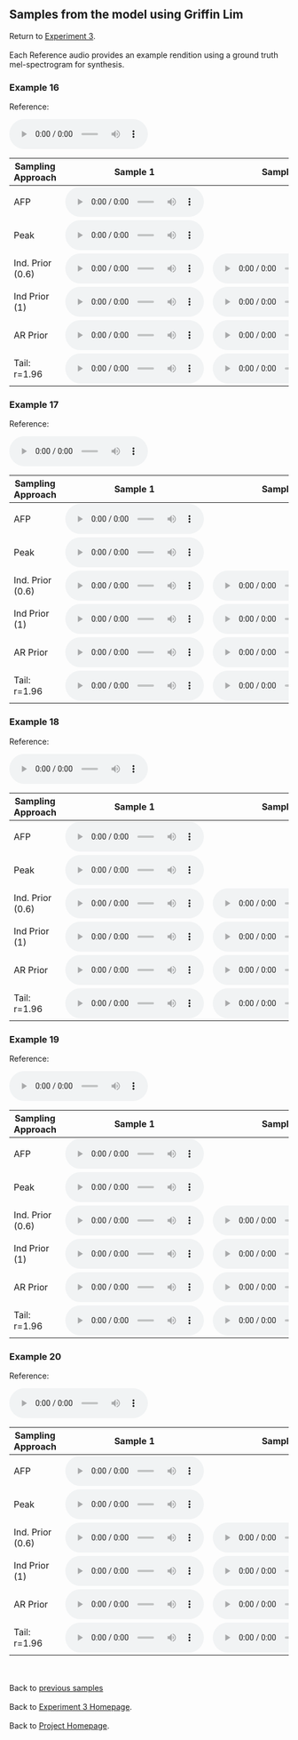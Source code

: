 <!-- exp 1a -->

## Samples from the model using Griffin Lim

Return to [Experiment 3](https://ljlj9.github.io/mscproject/experiment_3_test.html).
<br><br>
Each Reference audio provides an example rendition using a ground truth mel-spectrogram for synthesis.

### Example 16

Reference:        
<p><audio src="Exp3Test/Example16/reference.wav" controls style="width: 250px;"></audio></p>

| Sampling Approach | Sample 1 | Sample 2 | Sample 3 | Sample 4 | Sample 5 |
| --- | --- | --- | --- | --- | --- |
| AFP | <audio src="afp_web_samples/Example16.wav" controls style="width: 250px;"></audio> | | | | |
| Peak  | <audio src="Exp3Test/Example16/peak/sample_1.wav" controls style="width: 250px;"></audio> | | | | |
| Ind. Prior (0.6) | <audio src="Exp3Test/Example16/scaled06/sample_1.wav" controls style="width: 250px;"></audio> | <audio src="Exp3Test/Example16/scaled06/sample_2.wav" controls style="width: 250px;"></audio> | <audio src="Exp3Test/Example16/scaled06/sample_3.wav" controls style="width: 250px;"></audio> | <audio src="Exp3Test/Example16/scaled06/sample_4.wav" controls style="width: 250px;"></audio> | <audio src="Exp3Test/Example16/scaled06/sample_5.wav" controls style="width: 250px;"></audio> |
| Ind Prior (1) | <audio src="Exp3Test/Example16/prior/sample_1.wav" controls style="width: 250px;"></audio> | <audio src="Exp3Test/Example16/prior/sample_2.wav" controls style="width: 250px;"></audio> | <audio src="Exp3Test/Example16/prior/sample_3.wav" controls style="width: 250px;"></audio> | <audio src="Exp3Test/Example16/prior/sample_4.wav" controls style="width: 250px;"></audio> | <audio src="Exp3Test/Example16/prior/sample_5.wav" controls style="width: 250px;"></audio> |
| AR Prior | <audio src="Exp3Test/Example16/ar_prior/sample_1.wav" controls style="width: 250px;"></audio> | <audio src="Exp3Test/Example16/ar_prior/sample_2.wav" controls style="width: 250px;"></audio> | <audio src="Exp3Test/Example16/ar_prior/sample_3.wav" controls style="width: 250px;"></audio> | <audio src="Exp3Test/Example16/ar_prior/sample_4.wav" controls style="width: 250px;"></audio> | <audio src="Exp3Test/Example16/ar_prior/sample_5.wav" controls style="width: 250px;"></audio> |
| Tail: r=1.96 | <audio src="Exp3Test/Example16/tail2/sample_1.wav" controls style="width: 250px;"></audio> | <audio src="Exp3Test/Example16/tail2/sample_2.wav" controls style="width: 250px;"></audio> | <audio src="Exp3Test/Example16/tail2/sample_3.wav" controls style="width: 250px;"></audio> | <audio src="Exp3Test/Example16/tail2/sample_4.wav" controls style="width: 250px;"></audio> | <audio src="Exp3Test/Example16/tail2/sample_5.wav" controls style="width: 250px;"></audio> |

### Example 17

Reference:          
<p><audio src="Exp3Test/Example17/reference.wav" controls style="width: 250px;"></audio></p>

| Sampling Approach | Sample 1 | Sample 2 | Sample 3 | Sample 4 | Sample 5 |
| --- | --- | --- | --- | --- | --- |
| AFP | <audio src="afp_web_samples/Example17.wav" controls style="width: 250px;"></audio> | | | | |
| Peak  | <audio src="Exp3Test/Example17/peak/sample_1.wav" controls style="width: 250px;"></audio> | | | | |
| Ind. Prior (0.6) | <audio src="Exp3Test/Example17/scaled06/sample_1.wav" controls style="width: 250px;"></audio> | <audio src="Exp3Test/Example17/scaled06/sample_2.wav" controls style="width: 250px;"></audio> | <audio src="Exp3Test/Example17/scaled06/sample_3.wav" controls style="width: 250px;"></audio> | <audio src="Exp3Test/Example17/scaled06/sample_4.wav" controls style="width: 250px;"></audio> | <audio src="Exp3Test/Example17/scaled06/sample_5.wav" controls style="width: 250px;"></audio> |
| Ind Prior (1) | <audio src="Exp3Test/Example17/prior/sample_1.wav" controls style="width: 250px;"></audio> | <audio src="Exp3Test/Example17/prior/sample_2.wav" controls style="width: 250px;"></audio> | <audio src="Exp3Test/Example17/prior/sample_3.wav" controls style="width: 250px;"></audio> | <audio src="Exp3Test/Example17/prior/sample_4.wav" controls style="width: 250px;"></audio> | <audio src="Exp3Test/Example17/prior/sample_5.wav" controls style="width: 250px;"></audio> |
| AR Prior | <audio src="Exp3Test/Example17/ar_prior/sample_1.wav" controls style="width: 250px;"></audio> | <audio src="Exp3Test/Example17/ar_prior/sample_2.wav" controls style="width: 250px;"></audio> | <audio src="Exp3Test/Example17/ar_prior/sample_3.wav" controls style="width: 250px;"></audio> | <audio src="Exp3Test/Example17/ar_prior/sample_4.wav" controls style="width: 250px;"></audio> | <audio src="Exp3Test/Example17/ar_prior/sample_5.wav" controls style="width: 250px;"></audio> |
| Tail: r=1.96 | <audio src="Exp3Test/Example17/tail2/sample_1.wav" controls style="width: 250px;"></audio> | <audio src="Exp3Test/Example17/tail2/sample_2.wav" controls style="width: 250px;"></audio> | <audio src="Exp3Test/Example17/tail2/sample_3.wav" controls style="width: 250px;"></audio> | <audio src="Exp3Test/Example17/tail2/sample_4.wav" controls style="width: 250px;"></audio> | <audio src="Exp3Test/Example17/tail2/sample_5.wav" controls style="width: 250px;"></audio> |

### Example 18

Reference:          
<p><audio src="Exp3Test/Example18/reference.wav" controls style="width: 250px;"></audio></p>

| Sampling Approach | Sample 1 | Sample 2 | Sample 3 | Sample 4 | Sample 5 |
| --- | --- | --- | --- | --- | --- |
| AFP | <audio src="afp_web_samples/Example18.wav" controls style="width: 250px;"></audio> | | | | |
| Peak  | <audio src="Exp3Test/Example18/peak/sample_1.wav" controls style="width: 250px;"></audio> | | | | |
| Ind. Prior (0.6) | <audio src="Exp3Test/Example18/scaled06/sample_1.wav" controls style="width: 250px;"></audio> | <audio src="Exp3Test/Example18/scaled06/sample_2.wav" controls style="width: 250px;"></audio> | <audio src="Exp3Test/Example18/scaled06/sample_3.wav" controls style="width: 250px;"></audio> | <audio src="Exp3Test/Example18/scaled06/sample_4.wav" controls style="width: 250px;"></audio> | <audio src="Exp3Test/Example18/scaled06/sample_5.wav" controls style="width: 250px;"></audio> |
| Ind Prior (1) | <audio src="Exp3Test/Example18/prior/sample_1.wav" controls style="width: 250px;"></audio> | <audio src="Exp3Test/Example18/prior/sample_2.wav" controls style="width: 250px;"></audio> | <audio src="Exp3Test/Example18/prior/sample_3.wav" controls style="width: 250px;"></audio> | <audio src="Exp3Test/Example18/prior/sample_4.wav" controls style="width: 250px;"></audio> | <audio src="Exp3Test/Example18/prior/sample_5.wav" controls style="width: 250px;"></audio> |
| AR Prior | <audio src="Exp3Test/Example18/ar_prior/sample_1.wav" controls style="width: 250px;"></audio> | <audio src="Exp3Test/Example18/ar_prior/sample_2.wav" controls style="width: 250px;"></audio> | <audio src="Exp3Test/Example18/ar_prior/sample_3.wav" controls style="width: 250px;"></audio> | <audio src="Exp3Test/Example18/ar_prior/sample_4.wav" controls style="width: 250px;"></audio> | <audio src="Exp3Test/Example18/ar_prior/sample_5.wav" controls style="width: 250px;"></audio> |
| Tail: r=1.96 | <audio src="Exp3Test/Example18/tail2/sample_1.wav" controls style="width: 250px;"></audio> | <audio src="Exp3Test/Example18/tail2/sample_2.wav" controls style="width: 250px;"></audio> | <audio src="Exp3Test/Example18/tail2/sample_3.wav" controls style="width: 250px;"></audio> | <audio src="Exp3Test/Example18/tail2/sample_4.wav" controls style="width: 250px;"></audio> | <audio src="Exp3Test/Example18/tail2/sample_5.wav" controls style="width: 250px;"></audio> |

### Example 19

Reference:          
<p><audio src="Exp3Test/Example19/reference.wav" controls style="width: 250px;"></audio></p>

| Sampling Approach | Sample 1 | Sample 2 | Sample 3 | Sample 4 | Sample 5 |
| --- | --- | --- | --- | --- | --- |
| AFP | <audio src="afp_web_samples/Example19.wav" controls style="width: 250px;"></audio> | | | | |
| Peak  | <audio src="Exp3Test/Example19/peak/sample_1.wav" controls style="width: 250px;"></audio> | | | | |
| Ind. Prior (0.6) | <audio src="Exp3Test/Example19/scaled06/sample_1.wav" controls style="width: 250px;"></audio> | <audio src="Exp3Test/Example19/scaled06/sample_2.wav" controls style="width: 250px;"></audio> | <audio src="Exp3Test/Example19/scaled06/sample_3.wav" controls style="width: 250px;"></audio> | <audio src="Exp3Test/Example19/scaled06/sample_4.wav" controls style="width: 250px;"></audio> | <audio src="Exp3Test/Example19/scaled06/sample_5.wav" controls style="width: 250px;"></audio> |
| Ind Prior (1) | <audio src="Exp3Test/Example19/prior/sample_1.wav" controls style="width: 250px;"></audio> | <audio src="Exp3Test/Example19/prior/sample_2.wav" controls style="width: 250px;"></audio> | <audio src="Exp3Test/Example19/prior/sample_3.wav" controls style="width: 250px;"></audio> | <audio src="Exp3Test/Example19/prior/sample_4.wav" controls style="width: 250px;"></audio> | <audio src="Exp3Test/Example19/prior/sample_5.wav" controls style="width: 250px;"></audio> |
| AR Prior | <audio src="Exp3Test/Example19/ar_prior/sample_1.wav" controls style="width: 250px;"></audio> | <audio src="Exp3Test/Example19/ar_prior/sample_2.wav" controls style="width: 250px;"></audio> | <audio src="Exp3Test/Example19/ar_prior/sample_3.wav" controls style="width: 250px;"></audio> | <audio src="Exp3Test/Example19/ar_prior/sample_4.wav" controls style="width: 250px;"></audio> | <audio src="Exp3Test/Example19/ar_prior/sample_5.wav" controls style="width: 250px;"></audio> |
| Tail: r=1.96 | <audio src="Exp3Test/Example19/tail2/sample_1.wav" controls style="width: 250px;"></audio> | <audio src="Exp3Test/Example19/tail2/sample_2.wav" controls style="width: 250px;"></audio> | <audio src="Exp3Test/Example19/tail2/sample_3.wav" controls style="width: 250px;"></audio> | <audio src="Exp3Test/Example19/tail2/sample_4.wav" controls style="width: 250px;"></audio> | <audio src="Exp3Test/Example19/tail2/sample_5.wav" controls style="width: 250px;"></audio> |

### Example 20

Reference:          
<p><audio src="Exp3Test/Example20/reference.wav" controls style="width: 250px;"></audio></p>

| Sampling Approach | Sample 1 | Sample 2 | Sample 3 | Sample 4 | Sample 5 |
| --- | --- | --- | --- | --- | --- |
| AFP | <audio src="afp_web_samples/Example20.wav" controls style="width: 250px;"></audio> | | | | |
| Peak  | <audio src="Exp3Test/Example20/peak/sample_1.wav" controls style="width: 250px;"></audio> | | | | |
| Ind. Prior (0.6) | <audio src="Exp3Test/Example20/scaled06/sample_1.wav" controls style="width: 250px;"></audio> | <audio src="Exp3Test/Example20/scaled06/sample_2.wav" controls style="width: 250px;"></audio> | <audio src="Exp3Test/Example20/scaled06/sample_3.wav" controls style="width: 250px;"></audio> | <audio src="Exp3Test/Example20/scaled06/sample_4.wav" controls style="width: 250px;"></audio> | <audio src="Exp3Test/Example20/scaled06/sample_5.wav" controls style="width: 250px;"></audio> |
| Ind Prior (1) | <audio src="Exp3Test/Example20/prior/sample_1.wav" controls style="width: 250px;"></audio> | <audio src="Exp3Test/Example20/prior/sample_2.wav" controls style="width: 250px;"></audio> | <audio src="Exp3Test/Example20/prior/sample_3.wav" controls style="width: 250px;"></audio> | <audio src="Exp3Test/Example20/prior/sample_4.wav" controls style="width: 250px;"></audio> | <audio src="Exp3Test/Example20/prior/sample_5.wav" controls style="width: 250px;"></audio> |
| AR Prior | <audio src="Exp3Test/Example20/ar_prior/sample_1.wav" controls style="width: 250px;"></audio> | <audio src="Exp3Test/Example20/ar_prior/sample_2.wav" controls style="width: 250px;"></audio> | <audio src="Exp3Test/Example20/ar_prior/sample_3.wav" controls style="width: 250px;"></audio> | <audio src="Exp3Test/Example20/ar_prior/sample_4.wav" controls style="width: 250px;"></audio> | <audio src="Exp3Test/Example20/ar_prior/sample_5.wav" controls style="width: 250px;"></audio> |
| Tail: r=1.96 | <audio src="Exp3Test/Example20/tail2/sample_1.wav" controls style="width: 250px;"></audio> | <audio src="Exp3Test/Example20/tail2/sample_2.wav" controls style="width: 250px;"></audio> | <audio src="Exp3Test/Example20/tail2/sample_3.wav" controls style="width: 250px;"></audio> | <audio src="Exp3Test/Example20/tail2/sample_4.wav" controls style="width: 250px;"></audio> | <audio src="Exp3Test/Example20/tail2/sample_5.wav" controls style="width: 250px;"></audio> |



<br><br>
Back to [previous samples](https://ljlj9.github.io/mscproject/experiment_3_iii.html)
<br><br>
Back to [Experiment 3 Homepage](https://ljlj9.github.io/mscproject/experiment_3_test.html).
<br><br>
Back to [Project Homepage](https://ljlj9.github.io/mscproject/index.html).
